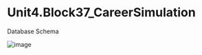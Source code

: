 # Unit4.Block37_CareerSimulation

Database Schema

![image](https://github.com/user-attachments/assets/61fba146-166b-4de3-8baa-a7b8a507cebc)
